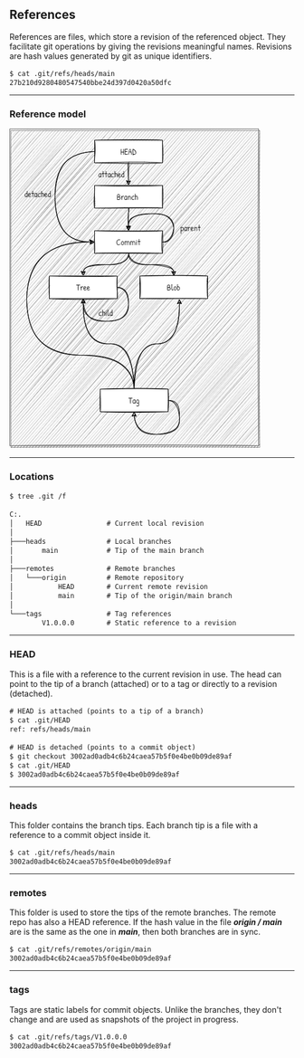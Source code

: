 ## References
References are files, which store a revision of the referenced object. They 
facilitate git operations by giving the revisions meaningful names. Revisions
are hash values generated by git as unique identifiers. 

```shell
$ cat .git/refs/heads/main
27b210d9280480547540bbe24d397d0420a50dfc
```
-------------------------------------------------------------------------------
### Reference model
![Reference model](../Assets/images/git-references.png)

-------------------------------------------------------------------------------
### Locations
```
$ tree .git /f          

C:.
│   HEAD                # Current local revision
│
├───heads               # Local branches
│       main            # Tip of the main branch
│
├───remotes             # Remote branches
│   └───origin          # Remote repository 
│           HEAD        # Current remote revision
│           main        # Tip of the origin/main branch
│
└───tags                # Tag references
        V1.0.0.0        # Static reference to a revision
```

-------------------------------------------------------------------------------
### HEAD
This is a file with a reference to the current revision in use. The head can 
point to the tip of a branch (attached) or to a tag or directly to a revision
(detached). 

```shell
# HEAD is attached (points to a tip of a branch)
$ cat .git/HEAD
ref: refs/heads/main

# HEAD is detached (points to a commit object)
$ git checkout 3002ad0adb4c6b24caea57b5f0e4be0b09de89af
$ cat .git/HEAD
$ 3002ad0adb4c6b24caea57b5f0e4be0b09de89af
```

-------------------------------------------------------------------------------
### heads
This folder contains the branch tips. Each branch tip is a file with a reference 
to a commit object inside it. 

```shell
$ cat .git/refs/heads/main
3002ad0adb4c6b24caea57b5f0e4be0b09de89af
```

-------------------------------------------------------------------------------
### remotes
This folder is used to store the tips of the remote branches. The remote repo 
has also a HEAD reference. If the hash value in the file ***origin / main*** 
are is the same as the one in ***main***, then both branches are in sync.

```shell
$ cat .git/refs/remotes/origin/main
3002ad0adb4c6b24caea57b5f0e4be0b09de89af
```

-------------------------------------------------------------------------------
### tags
Tags are static labels for commit objects. Unlike the branches, they don't 
change and are used as snapshots of the project in progress. 

```shell
$ cat .git/refs/tags/V1.0.0.0
3002ad0adb4c6b24caea57b5f0e4be0b09de89af
```
